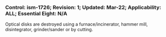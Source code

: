 ### Control: ism-1726; Revision: 1; Updated: Mar-22; Applicability: ALL; Essential Eight: N/A
<p>Optical disks are destroyed using a furnace/incinerator, hammer mill, disintegrator, grinder/sander or by cutting.</p>